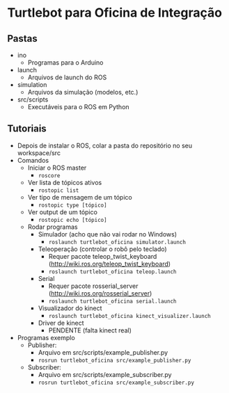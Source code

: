 # Turtlebot para Oficina de Integração

## Pastas
- ino
    - Programas para o Arduino
- launch
    - Arquivos de launch do ROS
- simulation
    - Arquivos da simulação (modelos, etc.)
- src/scripts
    - Executáveis para o ROS em Python

## Tutoriais
- Depois de instalar o ROS, colar a pasta do repositório no seu workspace/src
- Comandos
    - Iniciar o ROS master
        - ```roscore```
    - Ver lista de tópicos ativos
        - ```rostopic list```
    - Ver tipo de mensagem de um tópico
        - ```rostopic type [tópico]```
    - Ver output de um tópico
        - ```rostopic echo [tópico]```
    - Rodar programas
        - Simulador (acho que não vai rodar no Windows)
            - ```roslaunch turtlebot_oficina simulator.launch```
        - Teleoperação (controlar o robô pelo teclado)
            - Requer pacote teleop_twist_keyboard (http://wiki.ros.org/teleop_twist_keyboard)
            - ```roslaunch turtlebot_oficina teleop.launch```
        - Serial
            - Requer pacote rosserial_server (http://wiki.ros.org/rosserial_server)
            - ```roslaunch turtlebot_oficina serial.launch```
        - Visualizador do kinect
            - ```roslaunch turtlebot_oficina kinect_visualizer.launch```
        - Driver de kinect
            - PENDENTE (falta kinect real)
- Programas exemplo
    - Publisher:
        - Arquivo em src/scripts/example_publisher.py
        - ```rosrun turtlebot_oficina src/example_publisher.py```
    - Subscriber:
        - Arquivo em src/scripts/example_subscriber.py
        - ```rosrun turtlebot_oficina src/example_subscriber.py```
    
